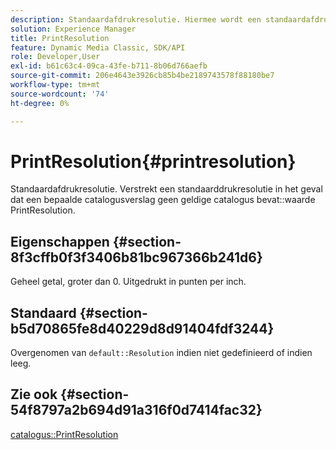 ```yaml
---
description: Standaardafdrukresolutie. Hiermee wordt een standaardafdrukresolutie geboden voor het geval een bepaalde catalogusrecord geen geldige waarde voor PrintResolution in de catalogus bevat.
solution: Experience Manager
title: PrintResolution
feature: Dynamic Media Classic, SDK/API
role: Developer,User
exl-id: b61c63c4-09ca-43fe-b711-8b06d766aefb
source-git-commit: 206e4643e3926cb85b4be2189743578f88180be7
workflow-type: tm+mt
source-wordcount: '74'
ht-degree: 0%

---
```


# PrintResolution{#printresolution}

Standaardafdrukresolutie. Verstrekt een standaarddrukresolutie in het geval dat een bepaalde catalogusverslag geen geldige catalogus bevat::waarde PrintResolution.

## Eigenschappen {#section-8f3cffb0f3f3406b81bc967366b241d6}

Geheel getal, groter dan 0. Uitgedrukt in punten per inch.

## Standaard {#section-b5d70865fe8d40229d8d91404fdf3244}

Overgenomen van `default::Resolution` indien niet gedefinieerd of indien leeg.

## Zie ook {#section-54f8797a2b694d91a316f0d7414fac32}

[catalogus::PrintResolution](../../../../../is-api/image-catalog/image-serving-api-ref/c-image-catalog-reference/c-image-svg-data-reference/c-image-data-reference/r-printresolution-cat.md#reference-4ebb2e136995470b84b7c5e10cb8e5f5)
